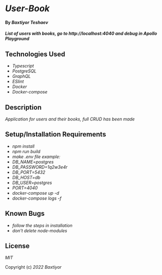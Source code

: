 # _User-Book_

#### By _**Baxtiyor Teshaev**_

#### _List of users with books, go to http://localhost:4040 and debug in Apollo Playground_

## Technologies Used

* _Typescript_
* _PostgreSQL_
* _GraphQL_
* _ESlint_
* _Docker_
* _Docker-compose_

## Description

_Application for users and their books, full CRUD has been made_

## Setup/Installation Requirements

* _npm install_
* _npm run build_
* _make .env file example:_ 
* _DB_NAME=postgres_
* _DB_PASSWORD=1q2w3e4r_
* _DB_PORT=5432_
* _DB_HOST=db_
* _DB_USER=postgres_
* _PORT=4040_
* _docker-compose up -d_
* _docker-compose logs -f_

## Known Bugs

* _follow the steps in installation_
* _don't delete node-modules_

## License

_MIT_

Copyright (c) _2022_ _Baxtiyor_